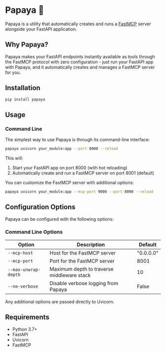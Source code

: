 # Papaya 🌺

Papaya is a utility that automatically creates and runs a [FastMCP](https://github.com/fastmcp/fastmcp) server alongside your FastAPI application.

## Why Papaya?

Papaya makes your FastAPI endpoints instantly available as tools through the FastMCP protocol with zero configuration - just run your FastAPI app with Papaya, and it automatically creates and manages a FastMCP server for you.

## Installation

```bash
pip install papaya
```

## Usage

### Command Line

The simplest way to use Papaya is through its command-line interface:

```bash
papaya uvicorn your_module:app --port 8000 --reload
```

This will:
1. Start your FastAPI app on port 8000 (with hot reloading)
2. Automatically create and run a FastMCP server on port 8001 (default)

You can customize the FastMCP server with additional options:

```bash
papaya uvicorn your_module:app --mcp-port 9000 --port 8000 --reload
```

## Configuration Options

Papaya can be configured with the following options:

### Command Line Options

| Option | Description | Default |
|--------|-------------|---------|
| `--mcp-host` | Host for the FastMCP server | "0.0.0.0" |
| `--mcp-port` | Port for the FastMCP server | 8001 |
| `--max-unwrap-depth` | Maximum depth to traverse middleware stack | 10 |
| `--no-verbose` | Disable verbose logging from Papaya | False |

Any additional options are passed directly to Uvicorn.

## Requirements

- Python 3.7+
- FastAPI
- Uvicorn
- FastMCP
